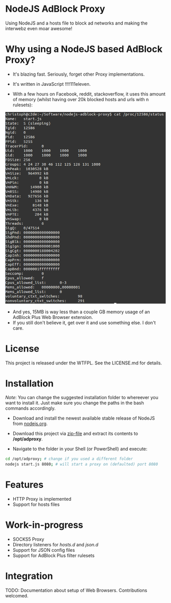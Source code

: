 
NodeJS AdBlock Proxy
====================

Using NodeJS and a hosts file to block ad networks and making the interwebz even moar awesome!

# Why using a NodeJS based AdBlock Proxy?

- It's blazing fast. Seriously, forget other Proxy implementations.
- It's written in JavaScript !!!!111eleven.

- With a few hours on Facebook, reddit, stackoverflow, it uses this amount of memory (whilst having over 20k blocked hosts and urls with n rulesets):

![Screenshot #01](./docs/images/screenshot_01.png)


- And yes, 15MB is way less than a couple GB memory usage of an AdBlock Plus Web Browser extension.
- If you still don't believe it, get over it and use something else. I don't care.


# License

This project is released under the WTFPL.
See the LICENSE.md for details.


# Installation

*Note*: You can change the suggested installation folder to whereever you want to install it.
Just make sure you change the paths in the bash commands accordingly.

- Download and install the newest available stable release of NodeJS from [nodejs.org](http://nodejs.org).

- Download this project via [zip-file](https://github.com/LazerUnicorns/nodejs-adblock-proxy/archive/master.zip) and extract its contents to **/opt/adproxy**.

- Navigate to the folder in your Shell (or PowerShell) and execute:

```bash
cd /opt/adproxy; # change if you used a different folder
nodejs start.js 8080; # will start a proxy on (defaulted) port 8080
```

# Features

- HTTP Proxy is implemented
- Support for hosts files

# Work-in-progress

- SOCKS5 Proxy
- Directory listeners for *hosts.d* and *json.d*
- Support for JSON config files
- Support for AdBlock Plus filter rulesets

# Integration

TODO: Documentation about setup of Web Browsers. Contributions welcomed.

